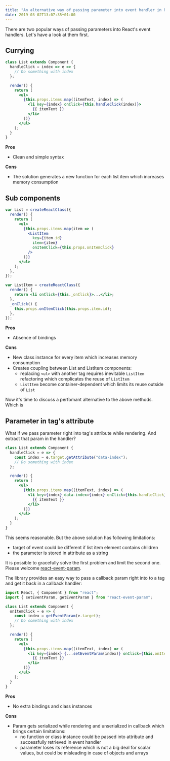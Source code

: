 ```yaml
---
title: "An alternative way of passing parameter into event handler in React"
date: 2019-03-02T13:07:35+01:00
---
```


There are two popular ways of passing parameters into React's event handlers.
Let's have a look at them first.

## Currying

```jsx
class List extends Component {
  handleClick = index => e => {
    // Do something with index
  };

  render() {
    return (
      <ul>
        {this.props.items.map((itemText, index) => (
          <li key={index} onClick={this.handleClick(index)}>
            {{ itemText }}
          </li>
        ))}
      </ul>
    );
  }
}
```

**Pros**

- Clean and simple syntax

**Cons**

- The solution generates a new function for each list item which increases
  memory consumption

## Sub components

```jsx
var List = createReactClass({
  render() {
    return (
      <ul>
        {this.props.items.map(item => (
          <ListItem
            key={item.id}
            item={item}
            onItemClick={this.props.onItemClick}
          />
        ))}
      </ul>
    );
  },
});

var ListItem = createReactClass({
  render() {
    return <li onClick={this._onClick}>...</li>;
  },
  _onClick() {
    this.props.onItemClick(this.props.item.id);
  },
});
```

**Pros**

- Absence of bindings

**Cons**

- New class instance for every item which increases memory consumption
- Creates coupling between List and ListItem components:
  - replacing `<ul>` with another tag requires inevitable `ListItem` refactoring
    which complicates the reuse of `ListItem`
  - `ListItem` become container-dependent which limits its reuse outside of
    `List`

Now it's time to discuss a perfomant alternative to the above methods. Which is

## Parameter in tag's attribute

What if we pass parameter right into tag's attribute while rendering. And
extract that param in the handler?

```jsx
class List extends Component {
  handleClick = e => {
    const index = e.target.getAttribute("data-index");
    // Do something with index
  };

  render() {
    return (
      <ul>
        {this.props.items.map((itemText, index) => (
          <li key={index} data-index={index} onClick={this.handleClick}>
            {{ itemText }}
          </li>
        ))}
      </ul>
    );
  }
}
```

This seems reasonable. But the above solution has following limitations:

- target of event could be different if list item element contains children
- the parameter is stored in attribute as a string

It is possible to gracefully solve the first problem and limit the second one.
Please welcome [react-event-param](https://github.com/sneas/react-event-param).

The library provides an easy way to pass a callback param right into to a tag
and get it back in a callback handler:

```jsx
import React, { Component } from "react";
import { setEventParam, getEventParam } from "react-event-param";

class List extends Component {
  onItemClick = e => {
    const index = getEventParam(e.target);
    // Do something with index
  };

  render() {
    return (
      <ul>
        {this.props.items.map((itemText, index) => (
          <li key={index} {...setEventParam(index)} onClick={this.onItemClick}>
            {{ itemText }}
          </li>
        ))}
      </ul>
    );
  }
}
```

**Pros**

- No extra bindings and class instances

**Cons**

- Param gets serialized while rendering and unserialized in callback which
  brings certain limitations:
  - no function or class instance could be passed into attribute and
    successfully retrieved in event handler
  - parameter loses its reference which is not a big deal for scalar values, but
    could be misleading in case of objects and arrays
